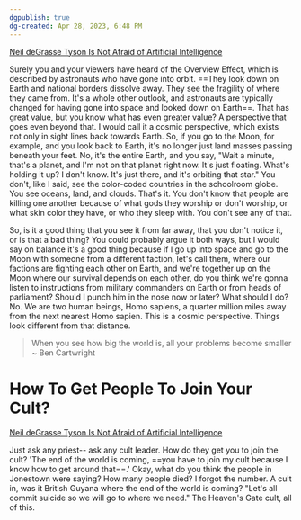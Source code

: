 ```yaml
---
dgpublish: true
dg-created: Apr 28, 2023, 6:48 PM
---
```


[Neil deGrasse Tyson Is Not Afraid of Artificial Intelligence](https://youtu.be/ukhmq5on-IA?t=92)

Surely you and your viewers have heard of the Overview Effect, which is described by astronauts who have gone into orbit. ==They look down on Earth and national borders dissolve away. They see the fragility of where they came from. It's a whole other outlook, and astronauts are typically changed for having gone into space and looked down on Earth==. That has great value, but you know what has even greater value? A perspective that goes even beyond that. I would call it a cosmic perspective, which exists not only in sight lines back towards Earth. So, if you go to the Moon, for example, and you look back to Earth, it's no longer just land masses passing beneath your feet. No, it's the entire Earth, and you say, "Wait a minute, that's a planet, and I'm not on that planet right now. It's just floating. What's holding it up? I don't know. It's just there, and it's orbiting that star." You don't, like I said, see the color-coded countries in the schoolroom globe. You see oceans, land, and clouds. That's it. You don't know that people are killing one another because of what gods they worship or don't worship, or what skin color they have, or who they sleep with. You don't see any of that.

So, is it a good thing that you see it from far away, that you don't notice it, or is that a bad thing? You could probably argue it both ways, but I would say on balance it's a good thing because if I go up into space and go to the Moon with someone from a different faction, let's call them, where our factions are fighting each other on Earth, and we're together up on the Moon where our survival depends on each other, do you think we're gonna listen to instructions from military commanders on Earth or from heads of parliament? Should I punch him in the nose now or later? What should I do? No. We are two human beings, Homo sapiens, a quarter million miles away from the next nearest Homo sapien. This is a cosmic perspective. Things look different from that distance.

> When you see how big the world is, all your problems become smaller ~ Ben Cartwright

# How To Get People To Join Your Cult?

[Neil deGrasse Tyson Is Not Afraid of Artificial Intelligence](https://youtu.be/ukhmq5on-IA?t=778)

Just ask any priest-- ask any cult leader. How do they get you to join the cult? 'The end of the world is coming, ==you have to join my cult because I know how to get around that==.' Okay, what do you think the people in Jonestown were saying? How many people died? I forgot the number. A cult in, was it British Guyana where the end of the world is coming? "Let's all commit suicide so we will go to where we need." The Heaven's Gate cult, all of this.

